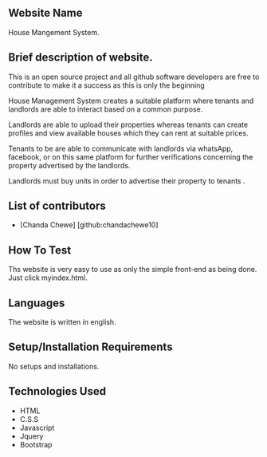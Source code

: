 ## Website Name
 House Mangement System.

## Brief description of website.
<p>This is an open source project and all github software developers are free to contribute to make it a success as this is only the beginning</p>
<p>House Management System creates a suitable platform where tenants and landlords are able to interact
               based on a common purpose.</p>
           <p>Landlords are able to upload their properties whereas tenants can create profiles and view available
               houses which they can rent at suitable prices.</p>
           <p>Tenants to be are able to communicate with landlords via whatsApp, facebook, or on this same platform for
               further verifications concerning the property advertised by the landlords.</p>
           <p>Landlords must buy units in order to advertise their property to tenants .</p>

## List of contributors
- [Chanda Chewe] [github:chandachewe10]


## How To Test
Ths website is very easy to use as only the simple front-end as being done. Just click myindex.html.

 
## Languages
The website is written in english.
## Setup/Installation Requirements
No setups and installations.
## Technologies Used
* HTML
* C.S.S
* Javascript
* Jquery
* Bootstrap


 

